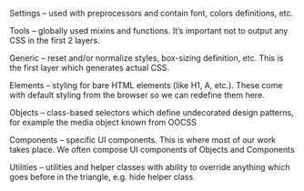 Settings – used with preprocessors and contain font, colors definitions, etc.

Tools – globally used mixins and functions. It’s important not to output any CSS in the first 2 layers.

Generic – reset and/or normalize styles, box-sizing definition, etc. This is the first layer which generates actual CSS.

Elements – styling for bare HTML elements (like H1, A, etc.). These come with default styling from the browser so we can redefine them here.

Objects – class-based selectors which define undecorated design patterns, for example the media object known from OOCSS

Components – specific UI components. This is where most of our work takes place. We often compose UI components of Objects and Components

Utilities – utilities and helper classes with ability to override anything which goes before in the triangle, e.g. hide helper class
